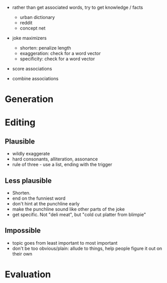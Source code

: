 - rather than get associated words, try to get knowledge / facts
  - urban dictionary
  - reddit
  - concept net

- joke maximizers
  - shorten: penalize length
  - exaggeration: check for a word vector
  - specificity: check for a word vector





- score associations
- combine associations



# Generation

# Editing

## Plausible
- wildly exaggerate
- hard consonants, alliteration, assonance
- rule of three - use a list, ending with the trigger

## Less plausible
- Shorten.
- end on the funniest word
- don't hint at the punchline early
- make the punchline sound like other parts of the joke
- get specific. Not "deli meat", but "cold cut platter from blimpie"

## Impossible
- topic goes from least important to most important
- don't be too obvious/plain: allude to things, help people figure it out on their own

# Evaluation
